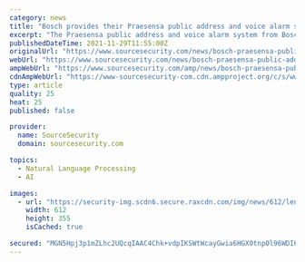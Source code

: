 ```yaml
---
category: news
title: "Bosch provides their Praesensa public address and voice alarm system at Wycombe Wanderers’ Adams Park stadium"
excerpt: "The Praesensa public address and voice alarm system from Bosch is at the heart of the new safety system at Wycombe Wanderers’ Adams Park stadium.The football club chose for"
publishedDateTime: 2021-11-29T11:55:00Z
originalUrl: "https://www.sourcesecurity.com/news/bosch-praesensa-public-address-voice-alarm-co-289-ga.1638183052.html"
webUrl: "https://www.sourcesecurity.com/news/bosch-praesensa-public-address-voice-alarm-co-289-ga.1638183052.html"
ampWebUrl: "https://www.sourcesecurity.com/amp/news/bosch-praesensa-public-address-voice-alarm-co-289-ga.1638183052.html"
cdnAmpWebUrl: "https://www-sourcesecurity-com.cdn.ampproject.org/c/s/www.sourcesecurity.com/amp/news/bosch-praesensa-public-address-voice-alarm-co-289-ga.1638183052.html"
type: article
quality: 25
heat: 25
published: false

provider:
  name: SourceSecurity
  domain: sourcesecurity.com

topics:
  - Natural Language Processing
  - AI

images:
  - url: "https://security-img.scdn6.secure.raxcdn.com/img/news/612/lensec-bosch-920.jpg"
    width: 612
    height: 355
    isCached: true

secured: "MGN5Hpj3p1mZLhc2UQcqIAAC4Chk+vdpIKSWtWcayGwia6HGX0tnp0l96WDI6z+/bPFOj/WPsBaMMlWhRDuk6pelTZ/xlwtWEJ0ME9nb5Dyy1WvGvS37YKx7+MT0KgXzBnF1ACvuTjOOTWMLzWRNV4buEzjma5Q+2bTTApu0gcmyzn+yuWpkUQEbzF+X2fZMPdGTNEYkkovNIwzj1xY3lWvaKgKrpzvtdsLUkK3otgl9tECWoEs7RXZ05vlfKj+WVeQrosP2BMRiISMwa+GcqDbtJTSPlsjrHGS/jKy/ZCDLcBmzzevykW2Oxs/suTjrWtvhLds4JL6ADqKXMFYaNQdz4Nkp5Dpa9HDQwUNCyz0=;38T6mQc+dEzklShscViunQ=="
---
```


